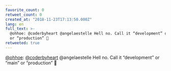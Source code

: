 ```yaml
---
favorite_count: 0
retweet_count: 0
created_at: "2018-11-23T17:13:50.000Z"
lang: en
full_text: >-
  @ohhoe: @coderbyheart @angelaestelle Hell no. Call it “development” or “main”
  or “production” 💯
retweeted: true
---
```


[@ohhoe](https://twitter.com/ohhoe):
[@coderbyheart](https://twitter.com/coderbyheart) @angelaestelle Hell no. Call
it “development” or “main” or “production” 💯
